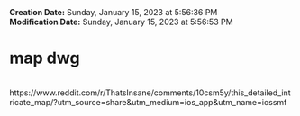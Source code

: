 <div><b>Creation Date:</b> Sunday, January 15, 2023 at 5:56:36 PM<br></div>
<div><b>Modification Date:</b> Sunday, January 15, 2023 at 5:56:53 PM<br></div>
<div><h1>map dwg</h1></div>
<div><br></div>
<div>https://www.reddit.com/r/ThatsInsane/comments/10csm5y/this_detailed_intricate_map/?utm_source=share&amputm_medium=ios_app&amputm_name=iossmf</div>

